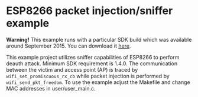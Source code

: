 # ESP8266 packet injection/sniffer example

**Warning!** This example runs with a particular SDK build
which was available around September 2015. You can download it [here](https://www.dropbox.com/s/lkjwiyk81ky7wfu/esp_iot_sdk_v1.3.0_15_08_08.zip?dl=0).

This example project utilizes sniffer capabilities of
ESP8266 to perform deauth attack. Minimum SDK
requirement is 1.4.0. The communication between the
victim and access point (AP) is traced by `wifi_set_promiscuous_rx_cb`
while packet injection is performed by `wifi_send_pkt_freedom`.
To use the example adjust the Makefile and change MAC
addresses in user/user_main.c.
